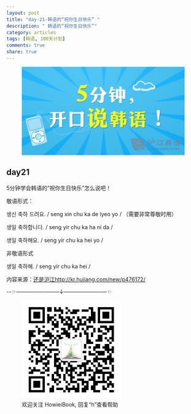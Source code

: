 ```yaml
---
layout: post
title: "day-21-韩语的“祝你生日快乐” "
description: " 韩语的“祝你生日快乐”"
category: articles
tags: [韩语, 100天计划]
comments: true
share: true
---
```



<figure >
    <a href="../../images/k20.jpg"><img src="../../images/k20.jpg" alt="image"></a>
     <figcaption>  </figcaption>
</figure>


day21
---
 5分钟学会韩语的“祝你生日快乐”怎么说吧！

敬语形式：

생신 축하 드려요. / seng xin chu ka de lyeo yo /  （需要非常尊敬时用）

생일 축하합니다. / seng yir chu ka ha ni da /

생일 축하해요. / seng yir chu ka hei yo /

非敬语形式

생일 축하해. / seng yir chu ka hei /


内容来源：[还是沪江http://kr.hujiang.com/new/p476172/](http://kr.hujiang.com/new/p476172/)



--☞————————↓————————☜
<figure >
    <a href="../../images/HowieiBook2D.jpg"><img src="../../images/HowieiBook2D.jpg" alt="image"></a>
    <figcaption> 欢迎关注 HowieiBook, 回复“h”查看帮助</figcaption>
</figure>
